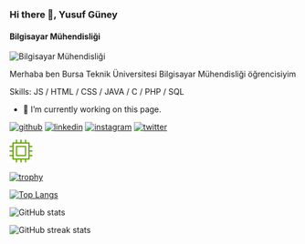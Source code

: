 ### Hi there 👋, Yusuf Güney
#### Bilgisayar Mühendisliği
![Bilgisayar Mühendisliği](https://arturssmirnovs.github.io/github-profile-readme-generator/images/banner.png)

Merhaba ben Bursa Teknik Üniversitesi Bilgisayar Mühendisliği öğrencisiyim

Skills: JS / HTML / CSS / JAVA / C / PHP / SQL

- 🔭 I’m currently working on this page. 


[<img src='https://cdn.jsdelivr.net/npm/simple-icons@3.0.1/icons/github.svg' alt='github' height='40'>](https://github.com/Yusuf-Guney)  [<img src='https://cdn.jsdelivr.net/npm/simple-icons@3.0.1/icons/linkedin.svg' alt='linkedin' height='40'>](https://www.linkedin.com/in/YusufGuney/)  [<img src='https://cdn.jsdelivr.net/npm/simple-icons@3.0.1/icons/instagram.svg' alt='instagram' height='40'>](https://www.instagram.com/yusufg._n._y/)  [<img src='https://cdn.jsdelivr.net/npm/simple-icons@3.0.1/icons/twitter.svg' alt='twitter' height='40'>](https://twitter.com/yusuf_guney52)  

<a href='https://docs.github.com/en/developers'><img src='https://raw.githubusercontent.com/acervenky/animated-github-badges/master/assets/devbadge.gif' width='40' height='40'></a> 

[![trophy](https://github-profile-trophy.vercel.app/?username=Yusuf-Guney)](https://github.com/ryo-ma/github-profile-trophy)

[![Top Langs](https://github-readme-stats.vercel.app/api/top-langs/?username=Yusuf-Guney)](https://github.com/anuraghazra/github-readme-stats)

![GitHub stats](https://github-readme-stats.vercel.app/api?username=Yusuf-Guney&show_icons=true)  

![GitHub streak stats](https://streak-stats.demolab.com/?user=Yusuf-Guney)  

